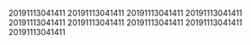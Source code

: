 20191113041411
20191113041411
20191113041411
20191113041411
20191113041411
20191113041411
20191113041411
20191113041411
20191113041411
